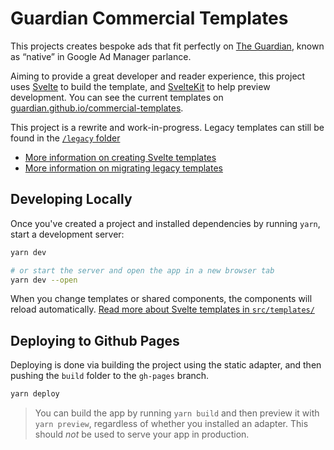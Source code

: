 # Guardian Commercial Templates

This projects creates bespoke ads that fit perfectly on [The Guardian][],
known as “native” in Google Ad Manager parlance.

[the guardian]: https://theguardian.com/

Aiming to provide a great developer and reader experience, this project uses
[Svelte][] to build the template, and [SvelteKit][] to help preview development.
You can see the current templates on [guardian.github.io/commercial-templates](https://guardian.github.io/commercial-templates/).

[svelte]: https://svelte.dev/
[sveltekit]: https://kit.svelte.dev/

This project is a rewrite and work-in-progress. Legacy templates can still be
found in the [`/legacy` folder](/legacy)

-   [More information on creating Svelte templates](/docs/svelte-template-authoring.md)
-   [More information on migrating legacy templates](/docs/legacy-to-svelte-migration.md)

## Developing Locally

Once you've created a project and installed dependencies by running `yarn`,
start a development server:

```bash
yarn dev

# or start the server and open the app in a new browser tab
yarn dev --open
```

When you change templates or shared components, the components will
reload automatically. [Read more about Svelte templates in `src/templates/`][t]

[t]: src/templates/README.md

## Deploying to Github Pages

Deploying is done via building the project using the static adapter, and then
pushing the `build` folder to the `gh-pages` branch.

```bash
yarn deploy
```

> You can build the app by running `yarn build` and then preview it with `yarn preview`,
> regardless of whether you installed an adapter.
> This should _not_ be used to serve your app in production.
